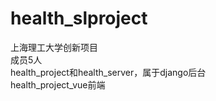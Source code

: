 # health_slproject
上海理工大学创新项目<br>
成员5人<br>
health_project和health_server，属于django后台<br>
health_project_vue前端<br>

